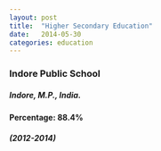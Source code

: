 ```yaml
---
layout: post
title:  "Higher Secondary Education"
date:   2014-05-30
categories: education
---
```


### Indore Public School
##### Indore, M.P., India.

#### Percentage: 88.4%
##### (2012-2014)